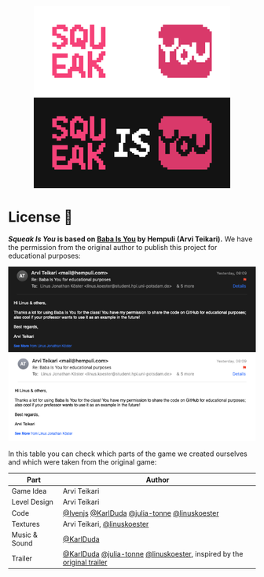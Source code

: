 <p align="center">
  <img width="400" src="assets/squeak-is-you-logo-darkmode.png#gh-dark-mode-only" alt="Squeak Is You">
  <img width="400" src="assets/squeak-is-you-logo-lightmode.png#gh-light-mode-only" alt="Squeak Is You">
</p>


# License 🔑

**_Squeak Is You_ is based on [Baba Is You](https://www.hempuli.com/baba/) by Hempuli (Arvi Teikari).** We have the permission from the original author to publish this project for educational purposes:

<p align="center">
  <img width="750" src="assets/license-email-darkmode.png#gh-dark-mode-only">
  <img width="750" src="assets/license-email-lightmode.png#gh-light-mode-only">
</p>

In this table you can check which parts of the game we created ourselves and which were taken from the original game:


| **Part**     | **Author** |
|--------------|------------|
| Game Idea | Arvi Teikari |
| Level Design | Arvi Teikari |
| Code         | [@Ivenjs](https://github.com/Ivenjs) [@KarlDuda](https://github.com/KarlDuda) [@julia-tonne](https://github.com/julia-tonne) [@linuskoester](https://github.com/linuskoester) |
| Textures     | Arvi Teikari, [@linuskoester](https://github.com/linuskoester) |
| Music & Sound | [@KarlDuda](https://github.com/KarlDuda) |
| Trailer      | [@KarlDuda](https://github.com/KarlDuda) [@julia-tonne](https://github.com/julia-tonne) [@linuskoester](https://github.com/linuskoester), inspired by the [original trailer](https://www.youtube.com/watch?v=z3_yA4HTJfs) |
